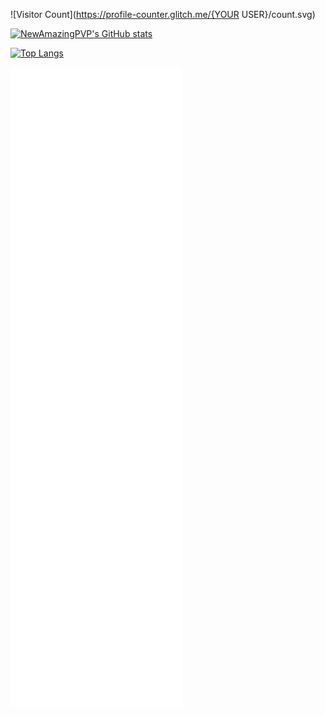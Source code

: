 ![Visitor Count](https://profile-counter.glitch.me/{YOUR USER}/count.svg)

[![NewAmazingPVP's GitHub stats](https://github-readme-stats.vercel.app/api?username=NewAmazingPVP)](https://github.com/anuraghazra/github-readme-stats)

[![Top Langs](https://github-readme-stats.vercel.app/api/top-langs/?username=NewAmazingPVP)](https://github.com/anuraghazra/github-readme-stats)

![Metrics](/github-metrics.svg)
